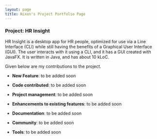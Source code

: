 ```yaml
---
layout: page
title: Nixon's Project Portfolio Page
---
```


### Project: HR Insight

HR Insight is a desktop app for HR people, optimized for use via a Line Interface (CLI) while still having the benefits of a Graphical User Interface (GUI). The user interacts with it using a CLI, and it has a GUI created with JavaFX. It is written in Java, and has about 10 kLoC.

Given below are my contributions to the project.

- **New Feature**: to be added soon

- **Code contributed**: to be added soon

- **Project management**: to be added soon

- **Enhancements to existing features**: to be added soon

- **Documentation**: to be added soon

- **Community**: to be added soon

- **Tools**: to be added soon
